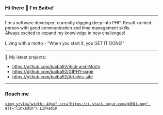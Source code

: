 ### Hi there 👋 I'm Baiba!
_______________________________________
I'm a software developer, currently digging deep into PHP. Result-orinted person with good communication and time management skills.<br>
Always excited to expand my knowledge in new challenges!
<br><br>
Living with a motto - "When you start it, you GET IT DONE!"
_______________________________________
🔭 My latest projects:
- https://github.com/baiba92/Rick-and-Morty
- https://github.com/baiba92/GIPHY-page
- https://github.com/baiba92/Articles-site

_______________________________________

### Reach me &nbsp; <a href="https://static-00.iconduck.com/assets.00/linkedin-icon-2048x2048-recvt9tg.png" rel="nofollow noreferrer">
    <img style="width: 40px" src="https://i.stack.imgur.com/gVE0j.png" alt="linkedin"> LinkedIn
  </a>

<!--
**baiba92/baiba92** is a ✨ _special_ ✨ repository because its `README.md` (this file) appears on your GitHub profile.

Here are some ideas to get you started:

- 🔭 I’m currently working on ...
- 🌱 I’m currently learning ...
- 👯 I’m looking to collaborate on ...
- 🤔 I’m looking for help with ...
- 💬 Ask me about ...
- 📫 How to reach me: ...
- 😄 Pronouns: ...
- ⚡ Fun fact: ...
-->
